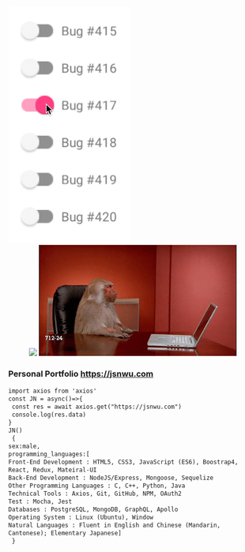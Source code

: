

<img src="bug.gif" />
<div align="center">
 <img src="monkey.gif" />
 <img src="monkeyPush.gif"/>
 </div>

### Personal Portfolio https://jsnwu.com

```
import axios from 'axios'
const JN = async()=>{
 const res = await axios.get("https://jsnwu.com")  
 console.log(res.data)
}
JN()
 {
sex:male,
programming_languages:[
Front-End Development : HTML5, CSS3, JavaScript (ES6), Boostrap4, React, Redux, Mateiral-UI
Back-End Development : NodeJS/Express, Mongoose, Sequelize
Other Programming Languages : C, C++, Python, Java
Technical Tools : Axios, Git, GitHub, NPM, OAuth2
Test : Mocha, Jest
Databases : PostgreSQL, MongoDB, GraphQL, Apollo
Operating System : Linux (Ubuntu), Window
Natural Languages : Fluent in English and Chinese (Mandarin, Cantonese); Elementary Japanese]
 }
```
